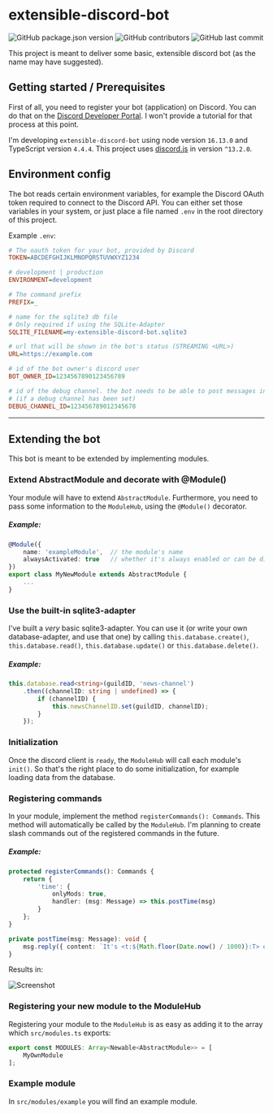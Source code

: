 # extensible-discord-bot

![GitHub package.json version](https://img.shields.io/github/package-json/v/BenjaminKauer/extensible-discord-bot?style=flat-square) ![GitHub contributors](https://img.shields.io/github/contributors/BenjaminKauer/extensible-discord-bot?style=flat-square) ![GitHub last commit](https://img.shields.io/github/last-commit/BenjaminKauer/extensible-discord-bot?style=flat-square)

This project is meant to deliver some basic, extensible discord bot (as the name may have suggested).

## Getting started / Prerequisites

First of all, you need to register your bot (application) on Discord. You can do that on the [Discord Developer Portal](https://discord.com/developers/applications). I won't provide a tutorial for that process at this point.

I'm developing `extensible-discord-bot` using node version `16.13.0` and TypeScript version `4.4.4`.
This project uses [discord.js](https://discord.js.org/#/) in version `^13.2.0`.

## Environment config

The bot reads certain environment variables, for example the Discord OAuth token required to connect to the Discord API. You can either set those variables in your system, or just place a file named `.env` in the root directory of this project.

Example `.env`:

```ini
# The oauth token for your bot, provided by Discord
TOKEN=ABCDEFGHIJKLMNOPQRSTUVWXYZ1234

# development | production
ENVIRONMENT=development

# The command prefix
PREFIX=_

# name for the sqlite3 db file
# Only required if using the SQLite-Adapter
SQLITE_FILENAME=my-extensible-discord-bot.sqlite3

# url that will be shown in the bot's status (STREAMING <URL>)
URL=https://example.com

# id of the bot owner's discord user
BOT_OWNER_ID=1234567890123456789

# id of the debug channel. the bot needs to be able to post messages into that channel
# (if a debug channel has been set)
DEBUG_CHANNEL_ID=123456789012345678
```
---

## Extending the bot

This bot is meant to be extended by implementing modules.

### Extend AbstractModule and decorate with @Module()

Your module will have to extend `AbstractModule`. Furthermore, you need to pass some information to the `ModuleHub`, using the `@Module()` decorator.

##### Example:

```typescript
@Module({
    name: 'exampleModule',  // the module's name
    alwaysActivated: true   // whether it's always enabled or can be disabled
})
export class MyNewModule extends AbstractModule {
    ...
}
```

### Use the built-in sqlite3-adapter

I've built a _very_ basic sqlite3-adapter. You can use it (or write your own database-adapter, and use that one) by calling `this.database.create()`, `this.database.read()`, `this.database.update()` or `this.database.delete()`.

##### Example:
```typescript
this.database.read<string>(guildID, 'news-channel')
    .then((channelID: string | undefined) => {
        if (channelID) {
            this.newsChannelID.set(guildID, channelID);
        }
    });

```

### Initialization

Once the discord client is `ready`, the `ModuleHub` will call each module's `init()`. So that's the right place to do some initialization, for example loading data from the database.



### Registering commands

In your module, implement the method `registerCommands(): Commands`. This method will automatically be called by the `ModuleHub`. I'm planning to create slash commands out of the registered commands in the future.

##### Example:
```typescript
protected registerCommands(): Commands {
    return {
        'time': {
            onlyMods: true,
            handler: (msg: Message) => this.postTime(msg)
        }
    };
}

private postTime(msg: Message): void {
    msg.reply({ content: `It's <t:${Math.floor(Date.now() / 1000)}:T> o'clock.` });
}

```

Results in:

![Screenshot](https://user-images.githubusercontent.com/5950968/140623471-1d6ee341-cc86-4889-b5ab-c016043097c7.png)


### Registering your new module to the ModuleHub

Registering your module to the `ModuleHub` is as easy as adding it to the array which `src/modules.ts` exports:

```typescript
export const MODULES: Array<Newable<AbstractModule>> = [
    MyOwnModule
];
```

### Example module

In `src/modules/example` you will find an example module.
